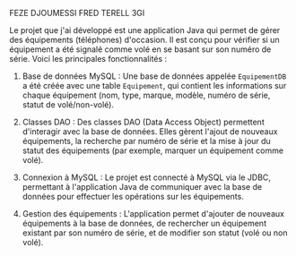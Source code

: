 FEZE DJOUMESSI FRED TERELL 3GI

Le projet que j'ai développé est une application Java qui permet de gérer des équipements (téléphones) d'occasion. Il est conçu pour vérifier si un équipement a été signalé comme volé en se basant sur son numéro de série. Voici les principales fonctionnalités :

1. Base de données MySQL : Une base de données appelée `EquipementDB` a été créée avec une table `Equipement`, qui contient les informations sur chaque équipement (nom, type, marque, modèle, numéro de série, statut de volé/non-volé).

2. Classes DAO : Des classes DAO (Data Access Object) permettent d'interagir avec la base de données. Elles gèrent l'ajout de nouveaux équipements, la recherche par numéro de série et la mise à jour du statut des équipements (par exemple, marquer un équipement comme volé).

3. Connexion à MySQL : Le projet est connecté à MySQL via le JDBC, permettant à l'application Java de communiquer avec la base de données pour effectuer les opérations sur les équipements.

4. Gestion des équipements : L'application permet d'ajouter de nouveaux équipements à la base de données, de rechercher un équipement existant par son numéro de série, et de modifier son statut (volé ou non volé).
